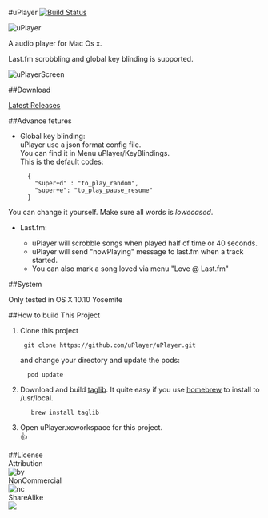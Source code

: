 #uPlayer [![Build Status](https://travis-ci.org/uPlayer/uPlayer.svg?branch=master)](https://travis-ci.org/uPlayer/uPlayer)  

![uPlayer](res/uPlayer.png)    

A audio player for Mac Os x.  

Last.fm scrobbling and global key blinding is supported.

![uPlayerScreen](res/uPlayerScreen.png)

##Download  

[Latest Releases](https://github.com/uPlayer/uPlayer/releases/latest)  

##Advance fetures  

* Global key blinding:  
uPlayer use a json format config file.  
You can find it in Menu uPlayer/KeyBlindings.  
This is the default codes:  

		{
		  "super+d" : "to_play_random",
	      "super+e": "to_play_pause_resume"
		}

You can change it yourself. Make sure all words is *lowecased*.

* Last.fm:  
	 
	 * uPlayer will scrobble songs when played half of time or 40 seconds.  
	 * uPlayer will send "nowPlaying" message to last.fm when a track started.
	 * You can also mark a song loved via menu "Love @ Last.fm"

##System  

Only tested in OS X 10.10 Yosemite  


##How to build This Project  

1. Clone this project 
		
		git clone https://github.com/uPlayer/uPlayer.git 
	
	 and change your directory and update the pods:
	 
		 pod update
	 
2. Download and build [taglib](www.taglib.com). It quite easy if you use [homebrew](http://brew.sh) to install to /usr/local.   
 
		  brew install taglib

3. Open uPlayer.xcworkspace for this project.   
	  👍


##License   
Attribution  
![by](https://creativecommons.org/images/deed/by.png)   
NonCommercial  
![nc](https://creativecommons.org/images/deed/nc.png)   
ShareAlike   
![](https://creativecommons.org/images/deed/sa.png)  





